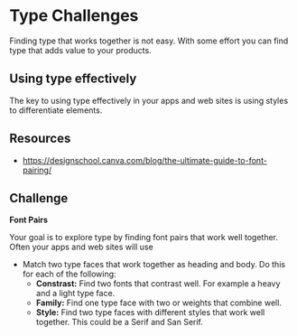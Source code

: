 # Type Challenges 

Finding type that works together is not easy. With some effort you can find
type that adds value to your products. 

## Using type effectively

The key to using type effectively in your apps and web sites is using styles
to differentiate elements. 


## Resources 

- https://designschool.canva.com/blog/the-ultimate-guide-to-font-pairing/



## Challenge 

__Font Pairs__

Your goal is to explore type by finding font pairs that work well together. 
Often your apps and web sites will use 

- Match two type faces that work together as heading and body. Do this for each of the following:
    - __Constrast:__ Find two fonts that contrast well. For example a heavy and a light type face. 
    - __Family:__ Find one type face with two or weights that combine well. 
    - __Style:__ Find two type faces with different styles that work well together. This could be a Serif and San Serif.

    
    